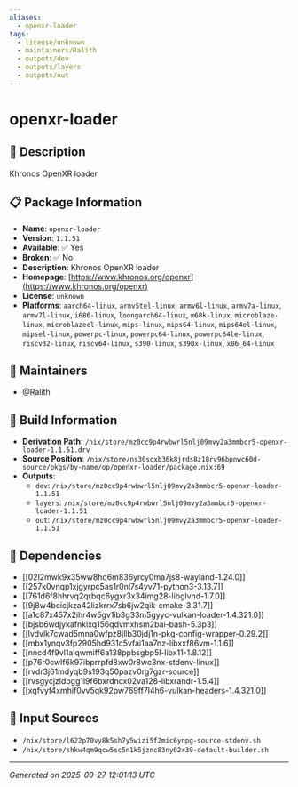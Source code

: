 ```yaml
---
aliases:
  - openxr-loader
tags:
  - license/unknown
  - maintainers/Ralith
  - outputs/dev
  - outputs/layers
  - outputs/out
---
```


# openxr-loader

## 📝 Description

Khronos OpenXR loader

## 📋 Package Information

- **Name**: `openxr-loader`
- **Version**: `1.1.51`
- **Available**: ✅ Yes
- **Broken**: ✅ No
- **Description**: Khronos OpenXR loader
- **Homepage**: [https://www.khronos.org/openxr](https://www.khronos.org/openxr)
- **License**: `unknown`
- **Platforms**: `aarch64-linux`, `armv5tel-linux`, `armv6l-linux`, `armv7a-linux`, `armv7l-linux`, `i686-linux`, `loongarch64-linux`, `m68k-linux`, `microblaze-linux`, `microblazeel-linux`, `mips-linux`, `mips64-linux`, `mips64el-linux`, `mipsel-linux`, `powerpc-linux`, `powerpc64-linux`, `powerpc64le-linux`, `riscv32-linux`, `riscv64-linux`, `s390-linux`, `s390x-linux`, `x86_64-linux`
## 👥 Maintainers

- @Ralith


## 🔧 Build Information

- **Derivation Path**: `/nix/store/mz0cc9p4rwbwrl5nlj09mvy2a3mmbcr5-openxr-loader-1.1.51.drv`
- **Source Position**: `/nix/store/ns30sqxb36k8jrds8z18rv96bpnwc60d-source/pkgs/by-name/op/openxr-loader/package.nix:69`
- **Outputs**:
  - `dev`:  `/nix/store/mz0cc9p4rwbwrl5nlj09mvy2a3mmbcr5-openxr-loader-1.1.51`
  - `layers`:  `/nix/store/mz0cc9p4rwbwrl5nlj09mvy2a3mmbcr5-openxr-loader-1.1.51`
  - `out`:  `/nix/store/mz0cc9p4rwbwrl5nlj09mvy2a3mmbcr5-openxr-loader-1.1.51`

## 🔗 Dependencies

- [[02l2mwk9x35ww8hq6m836yrcy0ma7js8-wayland-1.24.0]]
- [[257k0vnqp1xjgyrpc5as1r0nl7s4yv71-python3-3.13.7]]
- [[761d6f8hhrvq2qrbqc6ygxr3x34img28-libglvnd-1.7.0]]
- [[9j8w4bcicjkza42lizkrrx7sb6jw2qik-cmake-3.31.7]]
- [[a1c87x457x2ihr4w5gv1ib3g33m5gyyc-vulkan-loader-1.4.321.0]]
- [[bjsb6wdjykafnkixq156qdvmxhsm2bai-bash-5.3p3]]
- [[lvdvlk7cwad5mna0wfpz8jllb30jdj1n-pkg-config-wrapper-0.29.2]]
- [[mbx1ynqv3fp2905hd931c5vfai1aa7nz-libxxf86vm-1.1.6]]
- [[nncd4f9vl1alqwmiff6a138ppbsgbp5l-libx11-1.8.12]]
- [[p76r0cwlf6k97ibprrpfd8xw0r8wc3nx-stdenv-linux]]
- [[rvdr3j61mdyqb9s193q50pazv0rg7gzr-source]]
- [[rvsgycjzldbgg1l9f6bxrdncx02va128-libxrandr-1.5.4]]
- [[xqfvyf4xmhif0vv5qk92pw769ff7l4h6-vulkan-headers-1.4.321.0]]

## 📁 Input Sources

- `/nix/store/l622p70vy8k5sh7y5wizi5f2mic6ynpg-source-stdenv.sh`
- `/nix/store/shkw4qm9qcw5sc5n1k5jznc83ny02r39-default-builder.sh`

---
*Generated on 2025-09-27 12:01:13 UTC*
